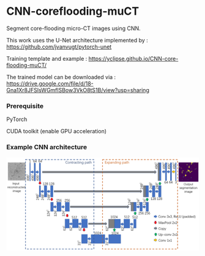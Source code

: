 # CNN-coreflooding-muCT
Segment core-flooding micro-CT images using CNN. 

This work uses the U-Net architecture implemented by : https://github.com/jvanvugt/pytorch-unet

Training template and example : https://yclipse.github.io/CNN-core-flooding-muCT/

The trained model can be downloaded via : https://drive.google.com/file/d/18-Gna1Xr8JFSIsWGmflSBow3VkO8tS1B/view?usp=sharing


### Prerequisite 
PyTorch

CUDA toolkit (enable GPU acceleration)

### Example CNN architecture
![alt text](https://github.com/yclipse/CNN-core-flooding-muCT/blob/master/example_results/unet_redraw.png)
